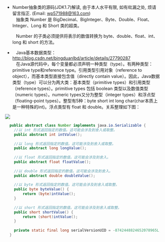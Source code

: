 * Number抽象类的源码(JDK1.7)解读, 由于本人水平有限, 如有纰漏之处, 烦请留言指正. (Email: wp571988@163.com)   
  &nbsp;&nbsp; 抽象类 Number 是 BigDecimal、BigInteger、Byte、Double、Float、Integer、Long 和 Short 类的超类。
  
  &nbsp;&nbsp; Number 的子类必须提供将表示的数值转换为 byte、double、float、int、long 和 short 的方法。
* &nbsp;&nbsp; Java基本数据类型：&nbsp; <http://blog.csdn.net/bingduanlbd/article/details/27790287>      
  &nbsp;&nbsp; 在Java源代码中，每个变量都必须声明一种类型（type）。有两种类型：primitive type和reference type。引用类型引用对象（reference to object），而基本类型直接包含值（directly contain value）。因此，Java数据类型（type）可以分为两大类：基本类型（primitive types）和引用类型（reference types）。primitive types 包括 boolean 类型以及数值类型（numeric types）。numeric types又分为整型（integer types）和浮点型（floating-point types）。整型有5种：byte short int long char(char本质上是一种特殊的int)。浮点类型有 float 和 double。关系整理如下图：
 <p><img src="http://images.cnblogs.com/cnblogs_com/wp5719/831982/o_JavaDataType.png" /></p>

```java
  public abstract class Number implements java.io.Serializable {
    //以 int 形式返回指定的数值。这可能会涉及到舍入或取整。
    public abstract int intValue();
    
    //以 long 形式返回指定的数值。这可能涉及到舍入或取整。
    public abstract long longValue();
    
    //以 float 形式返回指定的数值。这可能会涉及到舍入。
    public abstract float floatValue();
    
    //以 double 形式返回指定的数值。这可能会涉及到舍入。
    public abstract double doubleValue();
    
    //以 byte 形式返回指定的数值。这可能会涉及到舍入或取整。
    public byte byteValue() {
        return (byte)intValue();
    }
    
    //以 short 形式返回指定的数值。这可能会涉及到舍入或取整。
    public short shortValue() {
        return (short)intValue();
    }
    
    private static final long serialVersionUID = -8742448824652078965L;
  }
```
